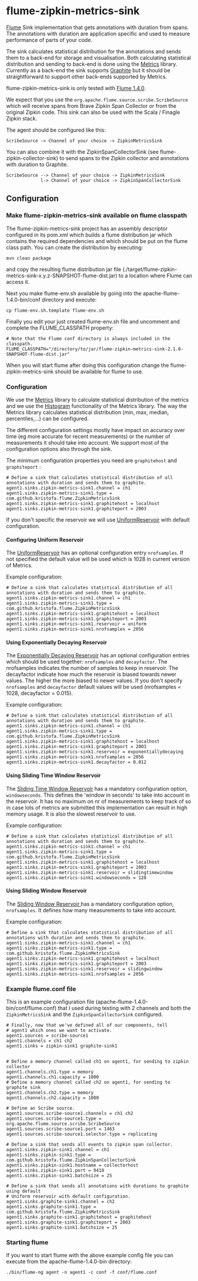 # flume-zipkin-metrics-sink #

[Flume](http://flume.apache.org) Sink implementation that gets annotations with duration from spans. 
The annotations with duration are application specific and used to measure performance of parts of your code.

The sink calculates statistical distribution for the annotations and sends them to a back-end for storage and visualisation.  Both calculating statistical distribution and sending to back-end
is done using the [Metrics](http://metrics.codahale.com) library.  Currently as a back-end the sink supports [Graphite](http://graphite.wikidot.com) but it should be straightforward to support other back-ends
supported by Metrics.

flume-zipkin-metrics-sink is only tested with [Flume 1.4.0](http://flume.apache.org/releases/content/1.4.0/FlumeUserGuide.html#).

We expect that you use the `org.apache.flume.source.scribe.ScribeSource` which will 
receive spans from Brave Zipkin Span Collector or from the original Zipkin code.
This  sink can also be used with the Scala / Finagle Zipkin stack.

The agent should be configured like this:

    ScribeSource -> Channel of your choice -> ZipkinMetricsSink
    
You can also combine it with the ZipkinSpanCollectorSink (see flume-zipkin-collector-sink) to send spans to the Zipkin collector and annotations with
duration to Graphite.


    ScribeSource --> Channel of your choice -> ZipkinMetricsSink
                 l-> Channel of your choice -> ZipkinSpanCollectorSink



## Configuration ##

### Make flume-zipkin-metrics-sink available on flume classpath ###

The flume-zipkin-metrics-sink project has an assembly descriptor configured in its pom.xml which builds a flume distribution jar 
which contains the required dependencies and which should be put on the flume class path. You can create the distribution by executing:

    mvn clean package

and copy the resulting flume distribution jar file (./target/flume-zipkin-metrics-sink-x.y.z-SNAPSHOT-flume-dist.jar)
to a location where Flume can access it.

Next you make flume-env.sh available by going into the apache-flume-1.4.0-bin/conf directory
and execute:

    cp flume-env.sh.template flume-env.sh

Finally you edit your just created flume-env.sh file and uncomment and complete the 
FLUME_CLASSPATH property:

    # Note that the Flume conf directory is always included in the classpath.
    FLUME_CLASSPATH="/directory/to/jar/flume-zipkin-metrics-sink-2.1.0-SNAPSHOT-flume-dist.jar"
     
When you will start flume after doing this configuration change the flume-zipkin-metrics-sink
should be available for flume to use.

### Configuration ###

We use the [Metrics](http://metrics.codahale.com) library to calculate statistical distribution of the metrics and we use the [Histogram](http://metrics.codahale.com/getting-started/#histograms) functionality of
the Metrics library. The way the Metrics library calculates statistical distribution (min, max, median, percentiles,...) can be configured.

The different configuration settings mostly have impact on accuracy over time (eg more accurate for recent measurements) or the number of measurements it should take into account.
We support most of the configuration options also through the sink.

The minimum configuration properties you need are `graphitehost` and `graphiteport` :

    # Define a sink that calculates statistical distribution of all annotations with duration and sends them to graphite.
    agent1.sinks.zipkin-metrics-sink1.channel = ch1
    agent1.sinks.zipkin-metrics-sink1.type = com.github.kristofa.flume.ZipkinMetricsSink
    agent1.sinks.zipkin-metrics-sink1.graphitehost = localhost
    agent1.sinks.zipkin-metrics-sink1.graphiteport = 2003

If you don't specific the reservoir we will use [UniformReservoir](http://metrics.codahale.com/manual/core/#uniform-reservoirs) with default configuration.

#### Configuring Uniform Reservoir ####

The [UniformReservoir](http://metrics.codahale.com/manual/core/#uniform-reservoirs) has an optional configuration entry `nrofsamples`.
If not specified the default value will be used which is 1028 in current version of Metrics.

Example configuration:

    # Define a sink that calculates statistical distribution of all annotations with duration and sends them to graphite.
    agent1.sinks.zipkin-metrics-sink1.channel = ch1
    agent1.sinks.zipkin-metrics-sink1.type = com.github.kristofa.flume.ZipkinMetricsSink
    agent1.sinks.zipkin-metrics-sink1.graphitehost = localhost
    agent1.sinks.zipkin-metrics-sink1.graphiteport = 2003
    agent1.sinks.zipkin-metrics-sink1.reservoir = uniform
    agent1.sinks.zipkin-metrics-sink1.nrofsamples = 2056

#### Using Exponentially Decaying Reservoir ####

The [Exponentially Decaying Reservoir](http://metrics.codahale.com/manual/core/#exponentially-decaying-reservoirs) has an optional configuration entries
which should be used together: `nrofsamples` and `decayfactor`.  The nrofsamples indicates the number of samples to keep in reservoir. The decayfactor indicate how much the reservoir 
is biased towards newer values. The higher the more biased to newer values. If you don't specify `nrofsamples` and `decayfactor` default values will be used (nrofsamples = 1028, decayfactor = 0.015).

Example configuration:

    # Define a sink that calculates statistical distribution of all annotations with duration and sends them to graphite.
    agent1.sinks.zipkin-metrics-sink1.channel = ch1
    agent1.sinks.zipkin-metrics-sink1.type = com.github.kristofa.flume.ZipkinMetricsSink
    agent1.sinks.zipkin-metrics-sink1.graphitehost = localhost
    agent1.sinks.zipkin-metrics-sink1.graphiteport = 2003
    agent1.sinks.zipkin-metrics-sink1.reservoir = exponentiallydecaying
    agent1.sinks.zipkin-metrics-sink1.nrofsamples = 2056
    agent1.sinks.zipkin-metrics-sink1.decayfactor = 0.012

#### Using Sliding Time Window Reservoir ####

The [Sliding Time Window Reservoir](http://metrics.codahale.com/manual/core/#sliding-time-window-reservoirs) has a mandatory configuration option,
`windowseconds`. This defines the 'window in seconds' to take into account in the reservoir. It has no maximum on nr of measurements to keep track
of so in case lots of metrics are submitted this implementation can result in high memory usage. It is also the slowest reservoir to use.

Example configuration:

    # Define a sink that calculates statistical distribution of all annotations with duration and sends them to graphite.
    agent1.sinks.zipkin-metrics-sink1.channel = ch1
    agent1.sinks.zipkin-metrics-sink1.type = com.github.kristofa.flume.ZipkinMetricsSink
    agent1.sinks.zipkin-metrics-sink1.graphitehost = localhost
    agent1.sinks.zipkin-metrics-sink1.graphiteport = 2003
    agent1.sinks.zipkin-metrics-sink1.reservoir = slidingtimewindow
    agent1.sinks.zipkin-metrics-sink1.windowseconds = 120


#### Using Sliding Window Reservoir ####

The [Sliding Window Reservoir ](http://metrics.codahale.com/manual/core/#sliding-window-reservoirs) has a mandatory configuration option, `nrofsamples`.
It defines how many measurements to take into account.

Example configuration:

    # Define a sink that calculates statistical distribution of all annotations with duration and sends them to graphite.
    agent1.sinks.zipkin-metrics-sink1.channel = ch1
    agent1.sinks.zipkin-metrics-sink1.type = com.github.kristofa.flume.ZipkinMetricsSink
    agent1.sinks.zipkin-metrics-sink1.graphitehost = localhost
    agent1.sinks.zipkin-metrics-sink1.graphiteport = 2003
    agent1.sinks.zipkin-metrics-sink1.reservoir = slidingwindow
    agent1.sinks.zipkin-metrics-sink1.nrofsamples = 2056

### Example flume.conf file ###

This is an example configuration file (apache-flume-1.4.0-bin/conf/flume.conf) 
that I used during testing with 2 channels and both the `ZipkinMetricsSink` and the `ZipkinSpanCollectorSink` configured. 

    # Finally, now that we've defined all of our components, tell
    # agent1 which ones we want to activate.
    agent1.sources = scribe-source1
    agent1.channels = ch1 ch2
    agent1.sinks = zipkin-sink1 graphite-sink1


    # Define a memory channel called ch1 on agent1, for sending to zipkin collector
    agent1.channels.ch1.type = memory
    agent1.channels.ch1.capacity = 1000
    # Define a memory channel called ch2 on agent1, for sending to graphite sink
    agent1.channels.ch2.type = memory
    agent1.channels.ch2.capacity = 1000

    # Define an Scribe source.
    agent1.sources.scribe-source1.channels = ch1 ch2
    agent1.sources.scribe-source1.type = org.apache.flume.source.scribe.ScribeSource
    agent1.sources.scribe-source1.port = 1463
    agent1.sources.scribe-source1.selector.type = replicating

    # Define a sink that sends all events to zipkin span collector.
    agent1.sinks.zipkin-sink1.channel = ch1
    agent1.sinks.zipkin-sink1.type = com.github.kristofa.flume.ZipkinSpanCollectorSink
    agent1.sinks.zipkin-sink1.hostname = collectorhost
    agent1.sinks.zipkin-sink1.port = 9410
    agent1.sinks.zipkin-sink1.batchsize = 25

    # Define a sink that sends all annotations with durations to graphite using default
    # Uniform reservoir with default configuration.
    agent1.sinks.graphite-sink1.channel = ch2
    agent1.sinks.graphite-sink1.type = com.github.kristofa.flume.ZipkinMetricsSink
    agent1.sinks.graphite-sink1.graphitehost = graphitehost
    agent1.sinks.graphite-sink1.graphiteport = 2003
    agent1.sinks.graphite-sink1.batchsize = 25


### Starting flume ###

If you want to start flume with the above example config file you can execute from the 
apache-flume-1.4.0-bin directory:

    ./bin/flume-ng agent -n agent1 -c conf -f conf/flume.conf
    

